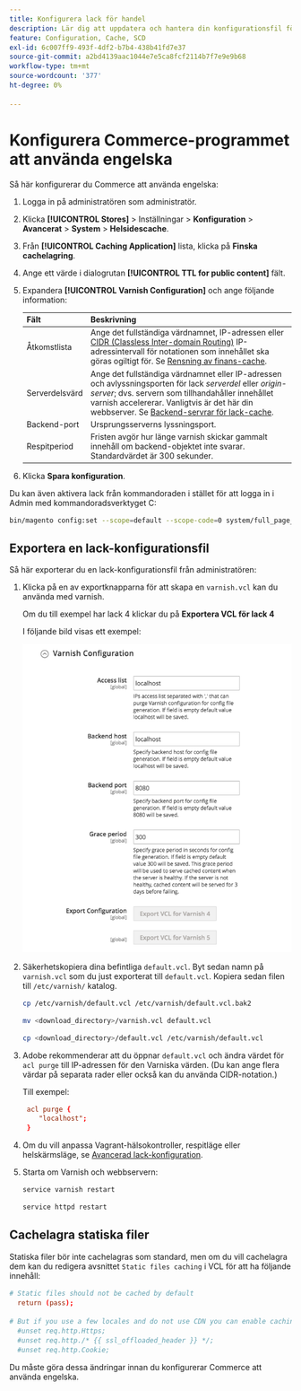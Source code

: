 ```yaml
---
title: Konfigurera lack för handel
description: Lär dig att uppdatera och hantera din konfigurationsfil för lack för Commerce-programmet.
feature: Configuration, Cache, SCD
exl-id: 6c007ff9-493f-4df2-b7b4-438b41fd7e37
source-git-commit: a2bd4139aac1044e7e5ca8fcf2114b7f7e9e9b68
workflow-type: tm+mt
source-wordcount: '377'
ht-degree: 0%

---
```


# Konfigurera Commerce-programmet att använda engelska

Så här konfigurerar du Commerce att använda engelska:

1. Logga in på administratören som administratör.
1. Klicka **[!UICONTROL Stores]** > Inställningar > **Konfiguration** > **Avancerat** > **System** > **Helsidescache**.
1. Från **[!UICONTROL Caching Application]** lista, klicka på **Finska cachelagring**.
1. Ange ett värde i dialogrutan **[!UICONTROL TTL for public content]** fält.
1. Expandera **[!UICONTROL Varnish Configuration]** och ange följande information:

   | Fält | Beskrivning |
   | ----- | ----------- |
   | Åtkomstlista | Ange det fullständiga värdnamnet, IP-adressen eller [CIDR (Classless Inter-domain Routing)](https://www.digitalocean.com/community/tutorials/understanding-ip-addresses-subnets-and-cidr-notation-for-networking) IP-adressintervall för notationen som innehållet ska göras ogiltigt för. Se [Rensning av finans-cache](https://varnish-cache.org/docs/3.0/tutorial/purging.html). |
   | Serverdelsvärd | Ange det fullständiga värdnamnet eller IP-adressen och avlyssningsporten för lack _serverdel_ eller _origin-server_; dvs. servern som tillhandahåller innehållet varnish accelererar. Vanligtvis är det här din webbserver. Se [Backend-servrar för lack-cache](https://www.varnish-cache.org/docs/trunk/users-guide/vcl-backends.html). |
   | Backend-port | Ursprungsserverns lyssningsport. |
   | Respitperiod | Fristen avgör hur länge varnish skickar gammalt innehåll om backend-objektet inte svarar. Standardvärdet är 300 sekunder. |

1. Klicka **Spara konfiguration**.

Du kan även aktivera lack från kommandoraden i stället för att logga in i Admin med kommandoradsverktyget C:

```bash
bin/magento config:set --scope=default --scope-code=0 system/full_page_cache/caching_application 2
```

## Exportera en lack-konfigurationsfil

Så här exporterar du en lack-konfigurationsfil från administratören:

1. Klicka på en av exportknapparna för att skapa en `varnish.vcl` kan du använda med varnish.

   Om du till exempel har lack 4 klickar du på **Exportera VCL för lack 4**

   I följande bild visas ett exempel:

   ![Konfigurera Commerce att använda engelska i administratören](../../assets/configuration/varnish-admin-22.png)

1. Säkerhetskopiera dina befintliga `default.vcl`. Byt sedan namn på `varnish.vcl` som du just exporterat till `default.vcl`. Kopiera sedan filen till `/etc/varnish/` katalog.

   ```bash
   cp /etc/varnish/default.vcl /etc/varnish/default.vcl.bak2
   ```

   ```bash
   mv <download_directory>/varnish.vcl default.vcl
   ```

   ```bash
   cp <download_directory>/default.vcl /etc/varnish/default.vcl
   ```

1. Adobe rekommenderar att du öppnar `default.vcl` och ändra värdet för `acl purge` till IP-adressen för den Varniska värden. (Du kan ange flera värdar på separata rader eller också kan du använda CIDR-notation.)

   Till exempel:

   ```conf
    acl purge {
       "localhost";
    }
   ```

1. Om du vill anpassa Vagrant-hälsokontroller, respitläge eller helskärmsläge, se [Avancerad lack-konfiguration](config-varnish-advanced.md).

1. Starta om Varnish och webbservern:

   ```bash
   service varnish restart
   ```

   ```bash
   service httpd restart
   ```

## Cachelagra statiska filer

Statiska filer bör inte cachelagras som standard, men om du vill cachelagra dem kan du redigera avsnittet `Static files caching` i VCL för att ha följande innehåll:

```conf
# Static files should not be cached by default
  return (pass);

# But if you use a few locales and do not use CDN you can enable caching static files by commenting previous line (#return (pass);) and uncommenting next 3 lines
  #unset req.http.Https;
  #unset req.http./* {{ ssl_offloaded_header }} */;
  #unset req.http.Cookie;
```

Du måste göra dessa ändringar innan du konfigurerar Commerce att använda engelska.
